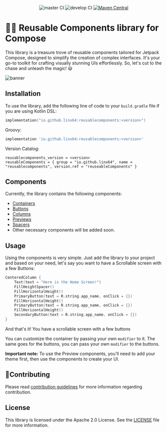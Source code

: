 <p align="center">
  <img src="https://github.com/LinX64/Reusable/actions/workflows/publish.yaml/badge.svg" alt="master CI">
  <img src="https://github.com/LinX64/Reusable/actions/workflows/ci.yaml/badge.svg" alt="develop CI">
  <a href="https://central.sonatype.com/artifact/io.github.linx64/reusablecomponents/overview">
    <img src="https://img.shields.io/maven-central/v/io.github.linx64/reusablecomponents.svg?label=Maven%20Central&logo=android&style=flat-square" alt="Maven Central">
  </a>
</p>

# 🚀📘 Reusable Components library for Compose

This library is a treasure trove of reusable components tailored for Jetpack Compose, designed to
simplify the creation of complex interfaces. It's your go-to toolkit for crafting visually stunning
UIs effortlessly. So, let's cut to the chase and unleash the magic! 😃

<img src="https://i.imgur.com/mRCBlcG.png"  alt="banner"/>

## Installation

To use the library, add the following line of code to your `build.gradle` file if you are using
Kotlin DSL:

```Kotlin
implementation("io.github.linx64:reusablecomponents:<version>")
```

Groovy:

```Groovy
implementation 'io.github.linx64:reusablecomponents:<version>'
```

Version Catalog:

```Kotlin-dsl
reusablecomponents_version = <version>
reusableComponents = { group = "io.github.linx64", name = "reusablecomponents", version.ref = "reuseableComponents" }
```

## Components

Currently, the library contains the following components:

- [Containers](https://github.com/LinX64/Reusable/tree/develop/reusablecomponents/src/main/kotlin/com/client/reusablecomponents/containers)
- [Buttons](https://github.com/LinX64/Reusable/tree/develop/reusablecomponents/src/main/kotlin/com/client/reusablecomponents/buttons)
- [Columns](https://github.com/LinX64/Reusable/blob/develop/reusablecomponents/src/main/kotlin/com/client/reusablecomponents/containers/CenteredColumn.kt)
- [Previews](https://github.com/LinX64/Reusable/tree/develop/reusablecomponents/src/main/kotlin/com/client/reusablecomponents/previews)
- [Spacers](https://github.com/LinX64/Reusable/tree/develop/reusablecomponents/src/main/kotlin/com/client/reusablecomponents/spacers)
- Other necessary components will be added soon.

## Usage

Using the components is very simple. Just add the library to your project and based on your need,
let's say you want to have a Scrollable screen with a few Buttons:

```kotlin
CenteredColumn {
    Text(text = "Here is the Home Screen!")
    FillHeightSpacer()
    FillHorizontalHeight()
    PrimaryButton(text = R.string.app_name, onClick = {})
    FillHorizontalHeight()
    PrimaryButton(text = R.string.app_name, onClick = {})
    FillHorizontalHeight()
    SecondaryButton(text = R.string.app_name, onClick = {})
}
```

And that's it! You have a scrollable screen with a few buttons

You can customize the container by passing your own `modifier` to it. The same goes for the buttons, you can pass your own `modifier` to the buttons.

**Important note:** To use the Preview components, you'll need to add your theme first, then use the
components to create your UI.

## 🙋‍Contributing

Please read [contribution guidelines](CONTRIBUTING.md) for more information regarding contribution.

## License

This library is licensed under the Apache 2.0 License. See the [LICENSE](LICENSE) file for more
information.
